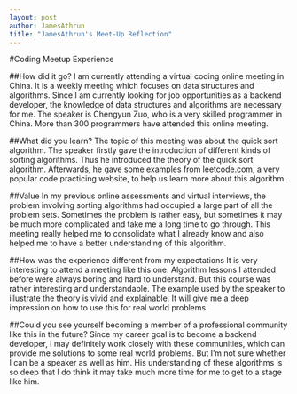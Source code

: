 ```yaml
---
layout: post
author: JamesAthrun
title: "JamesAthrun's Meet-Up Reflection"
---
```


#Coding Meetup Experience

##How did it go?
I am currently attending a virtual coding online meeting in China. It is a weekly meeting which focuses on data structures and algorithms. Since I am currently looking for job opportunities as a backend developer, the knowledge of data structures and algorithms are necessary for me. The speaker is Chengyun Zuo, who is a very skilled programmer in China. More than 300 programmers have attended this online meeting.


##What did you learn?
The topic of this meeting was about the quick sort algorithm. The speaker firstly gave the introduction of different kinds of sorting algorithms. Thus he introduced the theory of the quick sort algorithm. Afterwards, he gave some examples from leetcode.com, a very popular code practicing website, to help us learn more about this algorithm.


##Value
In my previous online assessments and virtual interviews, the problem involving sorting algorithms had occupied a large part of all the problem sets. Sometimes the problem is rather easy, but sometimes it may be much more complicated and take me a long time to go through. This meeting really helped me to consolidate what I already know and also helped me to have a better understanding of this algorithm. 

##How was the experience different from my expectations
It is very interesting to attend a meeting like this one. Algorithm lessons I attended before were always boring and hard to understand. But this course was rather interesting and understandable. The example used by the speaker to illustrate the theory is vivid and explainable. It will give me a deep impression on how to use this for real world problems. 


##Could you see yourself becoming a member of a professional community like this in the future?
Since my career goal is to become a backend developer, I may definitely work closely with these communities, which can provide me solutions to some real world problems. But I’m not sure whether I can be a speaker as well as him. His understanding of these algorithms is so deep that I do think it may take much more time for me to get to a stage like him. 
